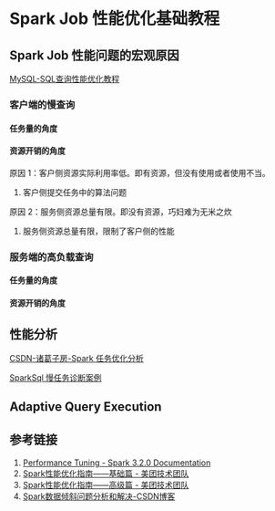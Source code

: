 # Spark Job 性能优化基础教程


## Spark Job 性能问题的宏观原因

[MySQL-SQL查询性能优化教程](work/component/Back-End/MySQL/solution/MySQL-SQL查询性能优化教程.md)


### 客户端的慢查询

#### 任务量的角度


#### 资源开销的角度

原因 1：客户侧资源实际利用率低。即有资源，但没有使用或者使用不当。
1. 客户侧提交任务中的算法问题

原因 2：服务侧资源总量有限。即没有资源，巧妇难为无米之炊
1. 服务侧资源总量有限，限制了客户侧的性能


### 服务端的高负载查询


#### 任务量的角度


#### 资源开销的角度


## 性能分析

[CSDN-诸葛子房-Spark 任务优化分析](https://blog.csdn.net/weixin_43291055/article/details/133770448)

[SparkSql 慢任务诊断案例](https://mp.weixin.qq.com/s/3RrpzO5rPthKfyGX8MvnFw)

## Adaptive Query Execution


## 参考链接
1. [Performance Tuning - Spark 3.2.0 Documentation](https://spark.apache.org/docs/3.2.0/sql-performance-tuning.html)
2. [Spark性能优化指南——基础篇 - 美团技术团队](https://tech.meituan.com/2016/04/29/spark-tuning-basic.html)
3. [Spark性能优化指南——高级篇 - 美团技术团队](https://tech.meituan.com/2016/05/12/spark-tuning-pro.html)
4. [Spark数据倾斜问题分析和解决-CSDN博客](https://blog.csdn.net/weixin_43291055/article/details/133770448)